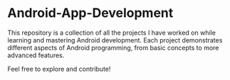 # Android-App-Development
This repository is a collection of all the projects I have worked on while learning and mastering Android development. Each project demonstrates different aspects of Android programming, from basic concepts to more advanced features.

Feel free to explore and contribute!
